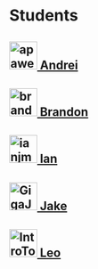 <h1>Students</h1>

<h2><a href="https://github.com/apawelczyk">
  <img src="https://avatars0.githubusercontent.com/u/8356236?v=3&s=100" width="50" height="50" alt="apawelczyk">
  Andrei
</a></h2>

<h2><a href="https://github.com/brandondadam">
  <img src="https://avatars3.githubusercontent.com/u/7631485?v=3&s=100" width="50" height="50" alt="brandondadam">
  Brandon
</a></h2>

<h2><a href="https://github.com/ianjmccauley">
  <img src="https://avatars0.githubusercontent.com/u/7631489?v=3&s=100" width="50" height="50" alt="ianjmccauley">
  Ian
</a></h2>

<h2><a href="https://github.com/GigaJake">
  <img src="https://avatars1.githubusercontent.com/u/9859830?v=3&s=100" width="50" height="50" alt="GigaJake">
  Jake
</a></h2>

<h2><a href="https://github.com/IntroToScriptingLanguages">
  <img src="https://avatars1.githubusercontent.com/u/14020926?v=3&s=100" width="50" height="50" alt="IntroToScriptingLanguages">
  Leo
</a></h2>

<!--### [![GigaJake]() Jake](https://github.com/GigaJake)
* [Leo](https://github.com/IntroToScriptingLanguages)
-->
